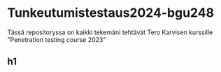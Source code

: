 # Tunkeutumistestaus2024-bgu248
Tässä repositoryssa on kaikki tekemäni tehtävät Tero Karvisen kurssille "Penetration testing course 2023"

## h1



